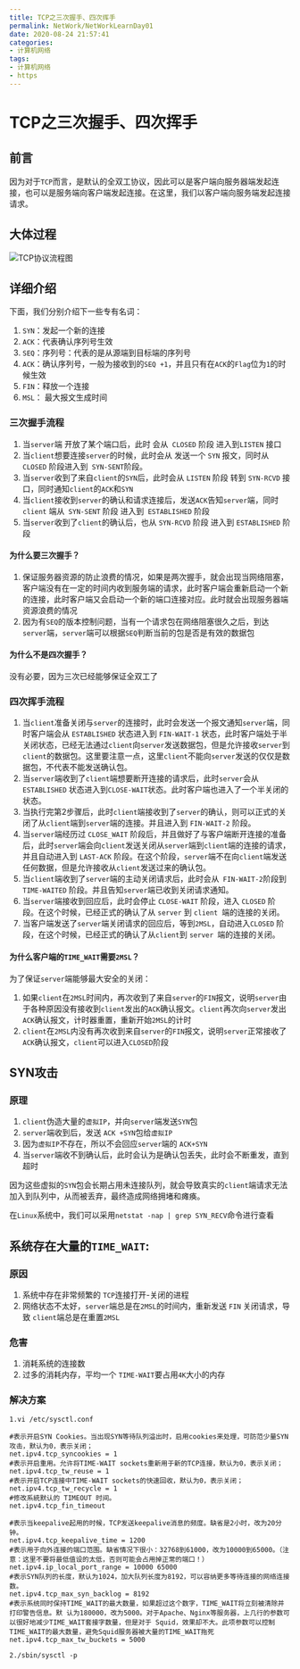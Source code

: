 ```yaml
---
title: TCP之三次握手、四次挥手
permalink: NetWork/NetWorkLearnDay01
date: 2020-08-24 21:57:41
categories:
- 计算机网络
tags:
- 计算机网络
- https
---
```


# TCP之三次握手、四次挥手

## 前言

因为对于`TCP`而言，是默认的全双工协议，因此可以是客户端向服务器端发起连接，也可以是服务端向客户端发起连接。在这里，我们以客户端向服务端发起连接请求。

## 大体过程

![TCP协议流程图](https://oss.shengouqiang.cn/img/NetWork/Day01/TCP_01.png)

## 详细介绍

下面，我们分别介绍下一些专有名词：

1. `SYN`：发起一个新的连接
2. `ACK`：代表确认序列号生效
3. `SEQ`：序列号：代表的是从源端到目标端的序列号
4. `ACK`：确认序列号，一般为接收到的`SEQ +1`，并且只有在`ACK`的`Flag`位为`1`的时候生效
5. `FIN`：释放一个连接
6. `MSL`： 最大报文生成时间

### 三次握手流程

1. 当`server`端 开放了某个端口后，此时 会从` CLOSED` 阶段 进入到`LISTEN` 接口
2. 当`client`想要连接`server`的时候，此时会从 发送一个 `SYN` 报文，同时从` CLOSED` 阶段进入到` SYN-SENT`阶段。
3. 当`server`收到了来自`client`的`SYN`后，此时会从 `LISTEN` 阶段 转到 `SYN-RCVD` 接口，同时通知`client`的`ACK`和`SYN`
4. 当`client`接收到`server`的确认和请求连接后，发送`ACK`告知`server`端，同时 `client` 端从` SYN-SENT` 阶段 进入到` ESTABLISHED` 阶段
5. 当`server`收到了`client`的确认后，也从 `SYN-RCVD` 阶段 进入到 `ESTABLISHED` 阶段

#### 为什么要三次握手？

1. 保证服务器资源的防止浪费的情况，如果是两次握手，就会出现当网络阻塞，客户端没有在一定的时间内收到服务端的请求，此时客户端会重新启动一个新的连接，此时客户端又会启动一个新的端口连接对应。此时就会出现服务器端资源浪费的情况
2. 因为有`SEQ`的版本控制问题，当有一个请求包在网络阻塞很久之后，到达`server`端，`server`端可以根据`SEQ`判断当前的包是否是有效的数据包

#### 为什么不是四次握手？

没有必要，因为三次已经能够保证全双工了

### 四次挥手流程

1. 当`client`准备关闭与`server`的连接时，此时会发送一个报文通知`server`端，同时客户端会从 `ESTABLISHED` 状态进入到 `FIN-WAIT-1` 状态，此时客户端处于半关闭状态，已经无法通过`client`向`server`发送数据包，但是允许接收`server`到`client`的数据包。这里要注意一点，这里`client`不能向`server`发送的仅仅是数据包，不代表不能发送确认包。
2. 当`server`端收到了`client`端想要断开连接的请求后，此时`server`会从 `ESTABLISHED` 状态进入到` CLOSE-WAIT `状态。此时客户端也进入了一个半关闭的状态。
3. 当执行完第2步骤后，此时`client`端接收到了`server`的确认，则可以正式的关闭了从`client`端到`server`端的连接。并且进入到 `FIN-WAIT-2` 阶段。
4. 当`server`端经历过 `CLOSE_WAIT` 阶段后，并且做好了与客户端断开连接的准备后，此时`server`端会向`client`发送关闭从`server`端到`client`端的连接的请求，并且自动进入到 `LAST-ACK` 阶段。在这个阶段，`server`端不在向`client`端发送任何数据，但是允许接收从`client`发送过来的确认包。
5. 当`client`端收到了`server`端的主动关闭请求后，此时会从` FIN-WAIT-2`阶段到 `TIME-WAITED` 阶段。并且告知`server`端已收到关闭请求通知。
6. 当`server`端接收到回应后，此时会停止 `CLOSE-WAIT` 阶段，进入 `CLOSED` 阶段。在这个时候，已经正式的确认了从 `server` 到 `client `端的连接的关闭。
7. 当客户端发送了`server`端关闭请求的回应后，等到`2MSL`，自动进入`CLOSED` 阶段，在这个时候，已经正式的确认了从` client `到 `server `端的连接的关闭。

#### 为什么客户端的`TIME_WAIT`需要`2MSL`？

为了保证`server`端能够最大安全的关闭：

1. 如果`client`在`2MSL`时间内，再次收到了来自`server`的`FIN`报文，说明`server`由于各种原因没有接收到`client`发出的`ACK`确认报文。`client`再次向`server`发出`ACK`确认报文，计时器重置，重新开始`2MSL`的计时
2. `client`在`2MSL`内没有再次收到来自`server`的`FIN`报文，说明`server`正常接收了`ACK`确认报文，`client`可以进入`CLOSED`阶段

## SYN攻击

### 原理

1. `client`伪造大量的`虚拟IP`，并向`server`端发送`SYN`包
2. `server`端收到后，发送 `ACK +SYN`包给`虚拟IP`
3. 因为`虚拟IP`不存在，所以不会回应`server`端的 `ACK+SYN`
4. 当`server`端收不到确认后，此时会认为是确认包丢失，此时会不断重发，直到超时

因为这些虚拟的`SYN`包会长期占用未连接队列，就会导致真实的`client`端请求无法加入到队列中，从而被丢弃，最终造成网络拥堵和瘫痪。

在`Linux`系统中，我们可以采用`netstat -nap | grep SYN_RECV`命令进行查看

## 系统存在大量的`TIME_WAIT`:

### 原因

1. 系统中存在非常频繁的 `TCP`连接打开-关闭的进程
2. 网络状态不太好，`server`端总是在`2MSL`的时间内，重新发送 `FIN` 关闭请求，导致 `client`端总是在重置`2MSL`

### 危害

1. 消耗系统的连接数
2. 过多的消耗内存，平均一个 `TIME-WAIT`要占用`4K`大小的内存

### 解决方案

```shell
1.vi /etc/sysctl.conf

#表示开启SYN Cookies。当出现SYN等待队列溢出时，启用cookies来处理，可防范少量SYN攻击，默认为0，表示关闭；
net.ipv4.tcp_syncookies = 1    
#表示开启重用。允许将TIME-WAIT sockets重新用于新的TCP连接，默认为0，表示关闭；
net.ipv4.tcp_tw_reuse = 1       
#表示开启TCP连接中TIME-WAIT sockets的快速回收，默认为0，表示关闭；
net.ipv4.tcp_tw_recycle = 1    
#修改系統默认的 TIMEOUT 时间。
net.ipv4.tcp_fin_timeout        

#表示当keepalive起用的时候，TCP发送keepalive消息的频度。缺省是2小时，改为20分钟。
net.ipv4.tcp_keepalive_time = 1200   
#表示用于向外连接的端口范围。缺省情况下很小：32768到61000，改为10000到65000。（注意：这里不要将最低值设的太低，否则可能会占用掉正常的端口！）
net.ipv4.ip_local_port_range = 10000 65000   
#表示SYN队列的长度，默认为1024，加大队列长度为8192，可以容纳更多等待连接的网络连接数。
net.ipv4.tcp_max_syn_backlog = 8192
#表示系统同时保持TIME_WAIT的最大数量，如果超过这个数字，TIME_WAIT将立刻被清除并打印警告信息。默 认为180000，改为5000。对于Apache、Nginx等服务器，上几行的参数可以很好地减少TIME_WAIT套接字数量，但是对于 Squid，效果却不大。此项参数可以控制TIME_WAIT的最大数量，避免Squid服务器被大量的TIME_WAIT拖死
net.ipv4.tcp_max_tw_buckets = 5000

2./sbin/sysctl -p
```

